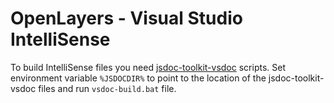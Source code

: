 # OpenLayers - Visual Studio IntelliSense

To build IntelliSense files you need [jsdoc-toolkit-vsdoc][1] scripts.
Set environment variable `%JSDOCDIR%` to point to the location of the
jsdoc-toolkit-vsdoc files and run `vsdoc-build.bat` file.

[1]: https://code.google.com/p/jsdoc-toolkit-vsdoc/